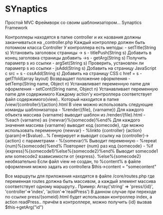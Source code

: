 SYnaptics
=========
Простой MVC Фреймворк со своим шаблонизатором...
Synaptics Framework

Контроллеры находятся в папке controller и их названия должны заканчиваться на _controller.php
Каждый контроллер должен быть потомком класса Controller
У контроллера есть методы:
	- setTitle(String s)  				Установить заголовок страницы -> s
	- titlePush(String s) 				Добавить в конец заголовка страницы добавить ->s
	- getArg(String s)    				Получить параметр s из ссылки
	- argSet(String s)	 				Проверить, установлен ли параметр s из ссылки
	- jsAdd(String s)     				Добавить на страницу JavaScript с src = s
	- cssAdd(String s)    				Добавить на страницу CSS с href = s
	- getTfold(array layout) 			Возвращает положение оформления 
	- setTemp(String name, Object n)	Устанавливает переменную name для оформления
	- setCont(String name, Object n)  	Устанавливает переменную name для содержимого
Каждому action'у контроллера соответствует файл содержимого(view).. Который находится в папке /view/{controller}/{action}.html
В view можно использовать следующие команды шаблонизатора
	- %render({file}, {varname}) 					Для каждого объекта массива {varname} выводит шаблон из /render/{file}.html 
	- %each {varname} as {newvar}%{somecode}%end%   Для каждого значения массива {varname} выводит код {somecode}, где можно использовать переменную {newvar}
	- %linkto {controller} {action} {param}=>{$value}...% Генерирует и выводит ссылку на {controller}->{action} с параметрами
	- %{somevar}% 									Выводит переменную
	- %repeat {num}%{somecode}%end%					Повторяет {num} раз код {somecode}
	- %if {express}%{somecode1}%else%{somecode2}%end% Выводит somecode1 или somecode2 взависимости от {express}. %else%{somecode2} необязательно
Если файл view не создан, то %content% в файле оформления можно задать из controllera $this->content = "somecontent"

Все маршруты для приложения находятся  в файле /core/routes.php где переменная routes должна быть массивом, а каждый элемент массива соответствует одному маршруту..
Пример:
Array('string' => 'press/{id}', 'controller'=>'index', 'action'=>'readPress')
В данном случае при переходе по ссылке press/{someid}.html будет использован контроллер index, а action readPress.. причём в контроллере, можно получить {id} вызвав $this->getArg("id")

